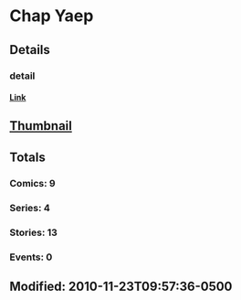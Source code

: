 # Chap  Yaep 
## Details
### detail
#### [Link](http://marvel.com/comics/creators/4045/chap_yaep?utm_campaign=apiRef&utm_source=225578a89fc76f3d20fbffda5d17a88d)
## [Thumbnail](http://i.annihil.us/u/prod/marvel/i/mg/3/40/4bb85467110b9.jpg)
## Totals
### Comics: 9
### Series: 4
### Stories: 13
### Events: 0
## Modified: 2010-11-23T09:57:36-0500